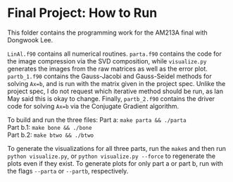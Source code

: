 # Final Project: How to Run

This folder contains the programming work for the AM213A final with Dongwook Lee. 

`LinAl.f90` contains all numerical routines. `parta.f90` contains the code for the image compression via the SVD composition, while `visualize.py` generates the images from the raw matrices as well as the error plot. `partb_1.f90` contains the Gauss-Jacobi and Gauss-Seidel methods for solving `Ax=b`, and is run with the matrix given in the project spec. Unlike the project spec, I do not request which iterative method should be run, as Ian May said this is okay to change. Finally, `partb_2.f90` contains the driver code for solving `Ax=b` via the Conjugate Gradient algorithm.

To build and run the three files:
Part a: `make parta && ./parta`  
Part b.1: `make bone && ./bone`  
Part b.2: `make btwo && ./btwo` 

To generate the visualizations for all three parts, run the `make`s and then run `python visualize.py`, or `python visualize.py --force` to regenerate the plots even if they exist. To generate plots for only part a or part b, run with the flags `--parta` or `--partb`, respectively. 
